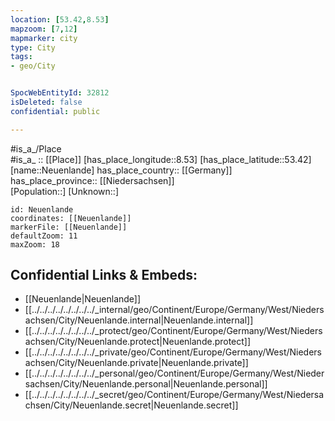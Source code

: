 ```yaml
---
location: [53.42,8.53] 
mapzoom: [7,12] 
mapmarker: city 
type: City
tags:
- geo/City


SpocWebEntityId: 32812
isDeleted: false
confidential: public

---
```

#is_a_/Place  
#is_a_ :: [[Place]] 
[has_place_longitude::8.53] 
[has_place_latitude::53.42] 
[name::Neuenlande] 
has_place_country:: [[Germany]]  
has_place_province:: [[Niedersachsen]]  
[Population::] 
[Unknown::] 


```leaflet
id: Neuenlande
coordinates: [[Neuenlande]] 
markerFile: [[Neuenlande]] 
defaultZoom: 11 
maxZoom: 18
```


## Confidential Links & Embeds: 
- [[Neuenlande|Neuenlande]]  
- [[../../../../../../../../_internal/geo/Continent/Europe/Germany/West/Niedersachsen/City/Neuenlande.internal|Neuenlande.internal]] 
- [[../../../../../../../../_protect/geo/Continent/Europe/Germany/West/Niedersachsen/City/Neuenlande.protect|Neuenlande.protect]] 
- [[../../../../../../../../_private/geo/Continent/Europe/Germany/West/Niedersachsen/City/Neuenlande.private|Neuenlande.private]] 
- [[../../../../../../../../_personal/geo/Continent/Europe/Germany/West/Niedersachsen/City/Neuenlande.personal|Neuenlande.personal]] 
- [[../../../../../../../../_secret/geo/Continent/Europe/Germany/West/Niedersachsen/City/Neuenlande.secret|Neuenlande.secret]] 
